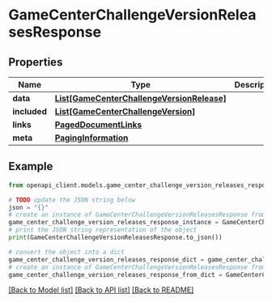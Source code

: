 # GameCenterChallengeVersionReleasesResponse


## Properties

Name | Type | Description | Notes
------------ | ------------- | ------------- | -------------
**data** | [**List[GameCenterChallengeVersionRelease]**](GameCenterChallengeVersionRelease.md) |  | 
**included** | [**List[GameCenterChallengeVersion]**](GameCenterChallengeVersion.md) |  | [optional] 
**links** | [**PagedDocumentLinks**](PagedDocumentLinks.md) |  | 
**meta** | [**PagingInformation**](PagingInformation.md) |  | [optional] 

## Example

```python
from openapi_client.models.game_center_challenge_version_releases_response import GameCenterChallengeVersionReleasesResponse

# TODO update the JSON string below
json = "{}"
# create an instance of GameCenterChallengeVersionReleasesResponse from a JSON string
game_center_challenge_version_releases_response_instance = GameCenterChallengeVersionReleasesResponse.from_json(json)
# print the JSON string representation of the object
print(GameCenterChallengeVersionReleasesResponse.to_json())

# convert the object into a dict
game_center_challenge_version_releases_response_dict = game_center_challenge_version_releases_response_instance.to_dict()
# create an instance of GameCenterChallengeVersionReleasesResponse from a dict
game_center_challenge_version_releases_response_from_dict = GameCenterChallengeVersionReleasesResponse.from_dict(game_center_challenge_version_releases_response_dict)
```
[[Back to Model list]](../README.md#documentation-for-models) [[Back to API list]](../README.md#documentation-for-api-endpoints) [[Back to README]](../README.md)


